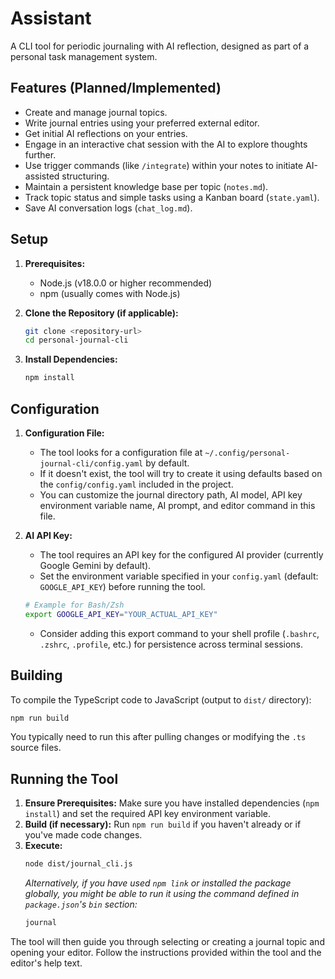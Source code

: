 # Assistant

A CLI tool for periodic journaling with AI reflection, designed as part of a personal task management system.

## Features (Planned/Implemented)

*   Create and manage journal topics.
*   Write journal entries using your preferred external editor.
*   Get initial AI reflections on your entries.
*   Engage in an interactive chat session with the AI to explore thoughts further.
*   Use trigger commands (like `/integrate`) within your notes to initiate AI-assisted structuring.
*   Maintain a persistent knowledge base per topic (`notes.md`).
*   Track topic status and simple tasks using a Kanban board (`state.yaml`).
*   Save AI conversation logs (`chat_log.md`).

## Setup

1.  **Prerequisites:**
    *   Node.js (v18.0.0 or higher recommended)
    *   npm (usually comes with Node.js)

2.  **Clone the Repository (if applicable):**
    ```bash
    git clone <repository-url>
    cd personal-journal-cli
    ```

3.  **Install Dependencies:**
    ```bash
    npm install
    ```

## Configuration

1.  **Configuration File:**
    *   The tool looks for a configuration file at `~/.config/personal-journal-cli/config.yaml` by default.
    *   If it doesn't exist, the tool will try to create it using defaults based on the `config/config.yaml` included in the project.
    *   You can customize the journal directory path, AI model, API key environment variable name, AI prompt, and editor command in this file.

2.  **AI API Key:**
    *   The tool requires an API key for the configured AI provider (currently Google Gemini by default).
    *   Set the environment variable specified in your `config.yaml` (default: `GOOGLE_API_KEY`) before running the tool.
    ```bash
    # Example for Bash/Zsh
    export GOOGLE_API_KEY="YOUR_ACTUAL_API_KEY"
    ```
    *   Consider adding this export command to your shell profile (`.bashrc`, `.zshrc`, `.profile`, etc.) for persistence across terminal sessions.

## Building

To compile the TypeScript code to JavaScript (output to `dist/` directory):
```bash
npm run build
```
You typically need to run this after pulling changes or modifying the `.ts` source files.

## Running the Tool

1.  **Ensure Prerequisites:** Make sure you have installed dependencies (`npm install`) and set the required API key environment variable.
2.  **Build (if necessary):** Run `npm run build` if you haven't already or if you've made code changes.
3.  **Execute:**
    ```bash
    node dist/journal_cli.js
    ```
    *Alternatively, if you have used `npm link` or installed the package globally, you might be able to run it using the command defined in `package.json`'s `bin` section:*
    ```bash
    journal
    ```

The tool will then guide you through selecting or creating a journal topic and opening your editor. Follow the instructions provided within the tool and the editor's help text.